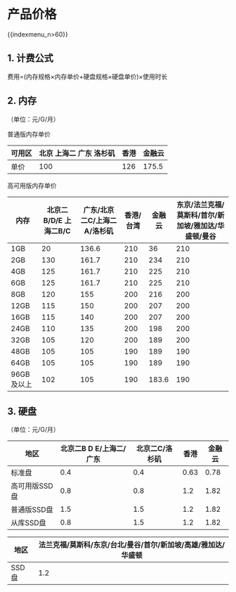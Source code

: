 # 产品价格

{{indexmenu_n>60}}

## 1. 计费公式

费用=(内存规格×内存单价+硬盘规格×硬盘单价)×使用时长

## 2. 内存

（单位：元/G/月）

普通版内存单价

| 可用区 | 北京 上海二 广东 洛杉矶 | 香港  | 金融云   |
| --- | ------------- | --- | ----- |
| 单价  | 100           | 126 | 175.5 |

高可用版内存单价

| 内存      | 北京二B/D/E 上海二B/C | 广东/北京二C/上海二A/洛杉矶 | 香港/台湾 | 金融云   | 东京/法兰克福/莫斯科/首尔/新加坡/雅加达/华盛顿/曼谷 |
| ------- | --------------- | ---------------- | ----- | ----- | ----------------------------- |
| 1GB     | 20              | 136.6            | 210   | 36    | 210                           |
| 2GB     | 130             | 161.7            | 210   | 234   | 210                           |
| 4GB     | 125             | 161.7            | 210   | 225   | 210                           |
| 6GB     | 125             | 161.7            | 210   | 225   | 210                           |
| 8GB     | 120             | 155              | 200   | 216   | 200                           |
| 12GB    | 115             | 150              | 200   | 207   | 200                           |
| 16GB    | 115             | 140              | 200   | 207   | 200                           |
| 24GB    | 110             | 135              | 200   | 198   | 200                           |
| 32GB    | 105             | 120              | 200   | 189   | 200                           |
| 48GB    | 105             | 105              | 190   | 189   | 190                           |
| 64GB    | 105             | 105              | 190   | 189   | 190                           |
| 96GB及以上 | 102             | 105              | 190   | 183.6 | 190                           |

## 3. 硬盘

（单位：元/G/月）

| 地区       | 北京二B D E/上海二/广东 | 北京二C/洛杉矶 | 香港   | 金融云  |
| -------- | --------------- | -------- | ---- | ---- |
| 标准盘      | 0.4             | 0.4      | 0.63 | 0.78 |
| 高可用版SSD盘 | 0.8             | 0.8      | 1.2  | 1.82 |
| 普通版SSD盘  | 1.5             | 1.5      | 1.2  | 1.82 |
| 从库SSD盘   | 0.8             | 1.5      | 1.2  | 1.82 |

| 地区   | 法兰克福/莫斯科/东京/台北/曼谷/首尔/新加坡/高雄/雅加达/华盛顿 |
| ---- | ----------------------------------- |
| SSD盘 | 1.2                                 |
